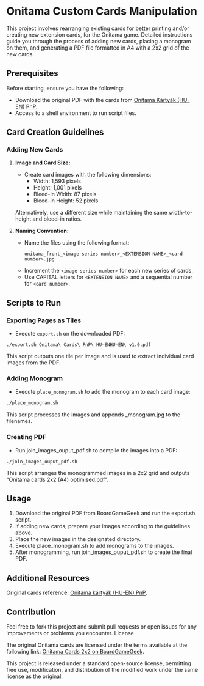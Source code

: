 # Onitama Custom Cards Manipulation

This project involves rearranging existing cards for better printing and/or creating new extension cards, for the Onitama game. Detailed instructions guide you through the process of adding new cards, placing a monogram on them, and generating a PDF file formatted in A4 with a 2x2 grid of the new cards.

## Prerequisites

Before starting, ensure you have the following:
- Download the original PDF with the cards from [Onitama Kártyák (HU-EN) PnP](https://boardgamegeek.com/filepage/232693/onitama-kartyak-hu-en-pnp).
- Access to a shell environment to run script files.

## Card Creation Guidelines

### Adding New Cards

1. **Image and Card Size:**
   - Create card images with the following dimensions:
     - Width: 1,593 pixels
     - Height: 1,001 pixels
     - Bleed-in Width: 87 pixels
     - Bleed-in Height: 52 pixels

   Alternatively, use a different size while maintaining the same width-to-height and bleed-in ratios.

2. **Naming Convention:**
   - Name the files using the following format:
     ```
     onitama_front_<image series number>_<EXTENSION NAME>_<card number>.jpg
     ```
   - Increment the `<image series number>` for each new series of cards.
   - Use CAPITAL letters for `<EXTENSION NAME>` and a sequential number for `<card number>`.

## Scripts to Run

### Exporting Pages as Tiles

- Execute `export.sh` on the downloaded PDF:
```
./export.sh Onitama\ Cards\ PnP\ HU−ENHU−EN\ v1.0.pdf
```

This script outputs one tile per image and is used to extract individual card images from the PDF.

### Adding Monogram
- Execute `place_monogram.sh` to add the monogram to each card image:

```bash
./place_monogram.sh
```

This script processes the images and appends _monogram.jpg to the filenames.

### Creating PDF

- Run join_images_ouput_pdf.sh to compile the images into a PDF:

```
./join_images_ouput_pdf.sh
```
    
This script arranges the monogrammed images in a 2x2 grid and outputs "Onitama cards 2x2 (A4) optimised.pdf".

## Usage

1. Download the original PDF from BoardGameGeek and run the export.sh script.
2. If adding new cards, prepare your images according to the guidelines above.
3. Place the new images in the designated directory.
4. Execute place_monogram.sh to add monograms to the images.
5. After monogramming, run join_images_ouput_pdf.sh to create the final PDF.

## Additional Resources

Original cards reference: [Onitama kártyák (HU-EN) PnP](https://boardgamegeek.com/filepage/232693/onitama-kartyak-hu-en-pnp).

## Contribution

Feel free to fork this project and submit pull requests or open issues for any improvements or problems you encounter.
License

The original Onitama cards are licensed under the terms available at the following link: [Onitama Cards 2x2 on BoardGameGeek](https://boardgamegeek.com/filepage/249135/onitama-cards-2x2-plus-backs-a4).

This project is released under a standard open-source license, permitting free use, modification, and distribution of the modified work under the same license as the original.

